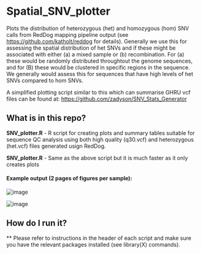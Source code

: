 # Spatial_SNV_plotter
Plots the distribution of heterozygous (het) and homozygous (hom) SNV calls from RedDog mapping pipeline output (see https://github.com/katholt/reddog for details).  Generally we use this for assessing the spatial distribution of het SNVs and if these might be associated with either (a) a mixed sample or (b) recombination.  For (a) these would be randomly distributed throughtout the genome sequences, and for (B) these would be clustered in specific regions in the sequence.  We generally would assess this for sequences that have high levels of het SNVs compared to hom SNVs. &nbsp;

A simplified plotting script similar to this which can summarise GHRU vcf files can be found at: https://github.com/zadyson/SNV_Stats_Generator &nbsp;

## What is in this repo?
**SNV_plotter.R** - R script for creating plots and summary tables suitable for sequence QC analysis using both high quality (q30.vcf) and heterozygous (het.vcf) files generated usign RedDog.  &nbsp;

**SNV_plotter.R** - Same as the above script but it is much faster as it only creates plots &nbsp;

#### Example output (2 pages of figures per sample):

![image](https://user-images.githubusercontent.com/8507671/144292933-4795321d-68d1-43dd-a8d5-ddf5bd431e18.png)

![image](https://user-images.githubusercontent.com/8507671/144292977-129cdfbf-9788-46f3-a525-8b9f42385793.png)

## How do I run it?
** Please refer to instructions in the header of each script and make sure you have the relevant packages installed (see library(X) commands).
